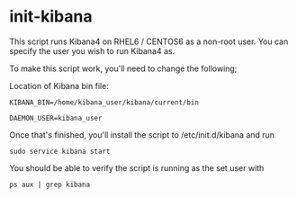 # init-kibana

This script runs Kibana4 on RHEL6 / CENTOS6 as a non-root user.
You can specify the user you wish to run Kibana4 as.

To make this script work, you'll need to change the following;

Location of Kibana bin file:

```
KIBANA_BIN=/home/kibana_user/kibana/current/bin
```

```
DAEMON_USER=kibana_user
```
Once that's finished, you'll install the script to /etc/init.d/kibana and run
```
sudo service kibana start
```

You should be able to verify the script is running as the set user with 
```
ps aux | grep kibana
```
